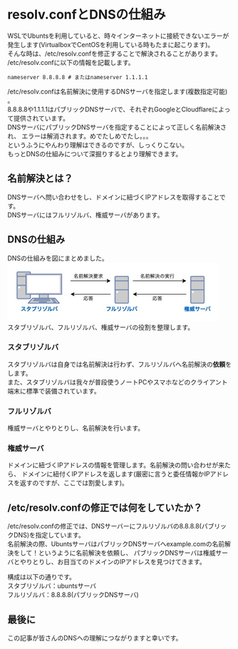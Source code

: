 # resolv.confとDNSの仕組み

WSLでUbuntsを利用していると、時々インターネットに接続できないエラーが発生します(VirtualboxでCentOSを利用している時もたまに起こります)。  
そんな時は、/etc/resolv.confを修正することで解決されることがあります。  
/etc/resolv.confに以下の情報を記載します。  
```
nameserver 8.8.8.8 # またはnameserver 1.1.1.1
```
/etc/resolv.confは名前解決に使用するDNSサーバを指定します(複数指定可能) 。  
8.8.8.8や1.1.1.1はパブリックDNSサーバで、それぞれGoogleとCloudflareによって提供されています。  
DNSサーバにパブリックDNSサーバを指定することによって正しく名前解決され、
エラーは解消されます。めでたしめでたし。。。  
というふうにやんわり理解はできるのですが、しっくりこない。  
もっとDNSの仕組みについて深掘りするとより理解できます。  

## 名前解決とは？
DNSサーバへ問い合わせをし、ドメインに紐づくIPアドレスを取得することです。  
DNSサーバにはフルリゾルバ、権威サーバがあります。  

## DNSの仕組み
DNSの仕組みを図にまとめました。  
![dns-system.jpg](https://raw.githubusercontent.com/JinKanekama/article/main/images/dns_system.jpg)
<br>
スタブリゾルバ、フルリゾルバ、権威サーバの役割を整理します。  
### スタブリゾルバ
スタブリゾルバは自身では名前解決は行わず、フルリゾルバへ名前解決の**依頼**をします。  
また、スタブリゾルバは我々が普段使うノートPCやスマホなどのクライアント端末に標準で装備されています。  
### フルリゾルバ
権威サーバとやりとりし、名前解決を行います。  

### 権威サーバ
ドメインに紐づくIPアドレスの情報を管理します。名前解決の問い合わせが来たら、
ドメインに紐付くIPアドレスを返します(厳密に言うと委任情報かIPアドレスを返すのですが、ここでは割愛します)。  

## /etc/resolv.confの修正では何をしていたか？
/etc/resolv.confの修正では、DNSサーバーにフルリゾルバの8.8.8.8(パブリックDNS)を指定しています。  
名前解決の際、UbuntsサーバはパブリックDNSサーバへexample.comの名前解決をして！というように名前解決を依頼し、
パブリックDNSサーバは権威サーバとやりとりし、お目当てのドメインのIPアドレスを見つけてきます。  

構成は以下の通りです。  
スタブリゾルバ：ubuntsサーバ  
フルリゾルバ：8.8.8.8(パブリックDNSサーバ)  

## 最後に
この記事が皆さんのDNSへの理解につながりますと幸いです。
